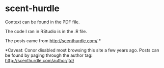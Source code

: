 # scent-hurdle

Context can be found in the PDF file.

The code I ran in RStudio is in the .R file.

The posts came from http://scenthurdle.com/ *

*Caveat: Conor disabled most browsing this site a few years ago. Posts can be found by paging through the author tag: http://scenthurdle.com/author/jtd/

